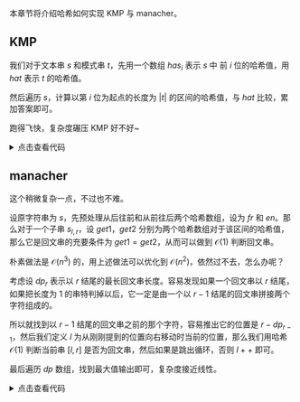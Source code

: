 本章节将介绍哈希如何实现 KMP 与 manacher。

## KMP

我们对于文本串 $s$ 和模式串 $t$，先用一个数组 $has_i$ 表示 $s$ 中 前 $i$ 位的哈希值，用 $hat$ 表示 $t$ 的哈希值。

然后遍历 $s$，计算以第 $i$ 位为起点的长度为 $|t|$ 的区间的哈希值，与 $hat$ 比较，累加答案即可。

跑得飞快，复杂度碾压 KMP 好不好~
<details>
<summary>点击查看代码</summary>

```
#include<bits/stdc++.h>
#define int long long
using namespace std;
inline int read()
{
	int x=0,f=1;char ch=getchar();
	while(ch<'0'||ch>'9'){if(ch=='-')f=-1;ch=getchar();}
	while(ch>='0'&&ch<='9'){x=(x<<1)+(x<<3)+(ch^48);ch=getchar();}
	return x*f;
}
const int maxn=1e6+10;
char s[maxn],t[maxn];
int n,m,ans;
int hat,has[maxn],p[maxn]={1};
int work(int l,int r)
{
	return has[r]-has[l-1]*p[r-l+1];
}
signed main()
{
	cin>>(s+1)>>(t+1);
	n=strlen(s+1),m=strlen(t+1);
	for(int i=1;i<=n;i++)
	{
		has[i]=has[i-1]*131+(s[i]-'0');
		p[i]=p[i-1]*131;
	}
	for(int i=1;i<=m;i++)hat=hat*131+(t[i]-'0');
	for(int l=1;l<=n-m+1;l++)
	{
		int r=l+m-1;
		if(work(l,r)==hat)ans++;
	}
	cout<<ans;
	return 0;
}
```
</details>

## manacher

这个稍微复杂一点，不过也不难。

设原字符串为 $s$，先预处理从后往前和从前往后两个哈希数组，设为 $fr$ 和 $en$。那么对于一个子串 $s_{l,r}$，设 $get1$，$get2$ 分别为两个哈希数组对于该区间的哈希值，那么它是回文串的充要条件为 $get1=get2$，从而可以做到 $\mathcal{O}(1)$ 判断回文串。

朴素做法是 $\mathcal{O}(n^3)$ 的，用上述做法可以优化到 $\mathcal{O}(n^2)$，依然过不去，怎么办呢？

考虑设 $dp_r$ 表示以 $r$ 结尾的最长回文串长度。容易发现如果一个回文串以 $r$ 结尾，如果把长度为 $1$ 的串特判掉以后，它一定是由一个以 $r-1$ 结尾的回文串拼接两个字符组成的。

所以就找到以 $r-1$ 结尾的回文串之前的那个字符，容易推出它的位置是 $r-dp_{r-1}$，然后我们定义 $l$ 为从刚刚提到的位置向右移动时当前的位置，那么我们用哈希 $\mathcal{O}(1)$ 判断当前串 $[l,r]$ 是否为回文串，然后如果是跳出循环，否则 $l++$ 即可。

最后遍历 $dp$ 数组，找到最大值输出即可，复杂度接近线性。
<details>
<summary>点击查看代码</summary>

```
#include<bits/stdc++.h>
#define int long long
using namespace std;
inline int read()
{
	int x=0,f=1;char ch=getchar();
	while(ch<'0'||ch>'9'){if(ch=='-')f=-1;ch=getchar();}
	while(ch>='0'&&ch<='9'){x=(x<<1)+(x<<3)+(ch^48);ch=getchar();}
	return x*f;
}
const int maxn=1.1e7+10;
char s[maxn];
int n,fr[maxn],en[maxn],p[maxn];
int dp[maxn];
bool check(int l,int r)
{
	int get1=fr[r]-fr[l-1]*p[r-l+1];
	int get2=en[l]-en[r+1]*p[r-l+1];
	return get1==get2;
}
signed main()
{
	cin>>(s+1);
	n=strlen(s+1);p[0]=1;
	for(int i=1;i<=n;i++){fr[i]=fr[i-1]*171+(s[i]-'0');p[i]=p[i-1]*171;}
	for(int i=n;i>=1;i--){en[i]=en[i+1]*171+(s[i]-'0');}
	dp[1]=1;dp[2]=(s[1]==s[2]?2:1);
	for(int r=3;r<=n;r++)
	{
		int l=r-dp[r-1];
		if(l!=1)l--;
		while(l<r)
		{
			if(check(l,r))break;
			l++;
		}
		dp[r]=r-l+1;
	}
	int ans=0;
	for(int i=1;i<=n;i++)ans=max(ans,dp[i]);
	cout<<ans;
	return 0;
}
```
</details>
